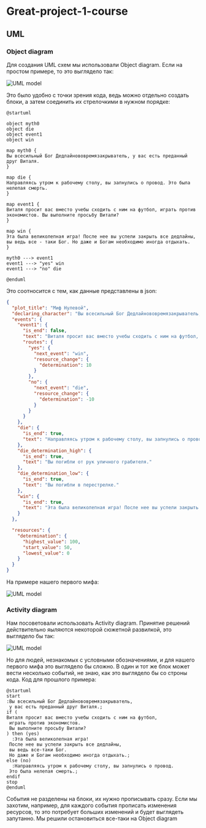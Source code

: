 # Great-project-1-course

## UML

### Object diagram

Для создания UML схем мы использовали Object diagram. Если на простом примере, то это выглядело так:

![UML model](http://www.plantuml.com/plantuml/png/LLDRRjD05FttAYxvRYBO07GhXLgYYAI86b25aE8On8UB8Yf-ArQ0v4nTcAP-RE7CZZX7eqbIHPRZE_VSyvYPuulYv7tnOVusEt_v9dzLsFooUFqqVPoUvUbl_Z5V5C_IrwUpHPRDJzx5TlkSuJhK1XTAtF7nU0XNw4EDUyDF3BWr_C8TMZoWmJrwbfoUi6Ir2slyOtqRbaGuD675AYSSMQWCAfIckM4LhWoZG6W9w1D5IsGbacjuWXk2rxFiIvH84n9umxAW3PoM-IivBLHXnUA0ph0rBME38NoNB9AB4mFxgoEveqK97SbRqOhN2CCGDKLBxSpmHo339jJoQ-XbXyz89slEH4StIxdPYOpnIkU11Ojp2M1f5uGJF0gZV4aLawH-4xzwPQmKhvUldXh2Lpd5HcPenUDMNjMPI5OiEWi_i6LFhqJW8mlSpDB-rXWrGgErImdC72YYihrw-1V96m-BZ2cLvY0L1wNYnHVJaL2QJkAU67vhj1PZXdnHWKoN62FQzYT7PjHGggyzF6sXJhldLDwtJKsQgC1RFAOqUeD1y0P_sR1Ru7SNHGpOfA3HgTUZLuSmfXn9KBEZsUrll2FJwVHvkaNn5KkJo_nYeemULnVd4zFrEyuNfxoU_m40)

Это было удобно с точки зрения кода, ведь можно отдельно создать блоки, а затем соединить их стрелочкими в нужном порядке:

```uml
@startuml

object myth0
object die
object event1
object win

map myth0 {
Вы всесильный Бог Дедлайнововремязакрыватель, у вас есть преданный друг Виталя.
}

map die {
Направляясь утром к рабочему столу, вы запнулись о провод. Это была нелепая смерть.
}

map event1 {
Виталя просит вас вместо учебы сходить с ним на футбол, играть против экономистов. Вы выполните просьбу Витали?
}

map win {
Эта была великолепная игра! После нее вы успели закрыть все дедлайны, вы ведь все - таки Бог. Но даже и Богам необходимо иногда отдыхать.
}

myth0 ---> event1
event1 ---> "yes" win
event1 ---> "no" die

@enduml
```

Это соотносится с тем, как данные представлены в json:

```json
{
  "plot_title": "Миф Нулевой",
  "declaring_character": "Вы всесильный Бог Дедлайнововремязакрыватель, у вас есть преданный друг Виталя.",
  "events": {
    "event1": {
      "is_end": false,
      "text": "Виталя просит вас вместо учебы сходить с ним на футбол, играть против экономистов. Вы выполните просьбу Витали?",
      "routes": {
        "yes": {
          "next_event": "win",
          "resource_change": {
            "determination": 10
          }
        },
        "no": {
          "next_event": "die",
          "resource_change": {
            "determination": -10
          }
        }
      }
    },
    "die": {
      "is_end": true,
      "text": "Направляясь утром к рабочему столу, вы запнулись о провод. Это была нелепая смерть."
    },
    "die_determination_high": {
      "is_end": true,
      "text": "Вы погибли от рук уличного грабителя."
    },
    "die_determination_low": {
      "is_end": true,
      "text": "Вы погибли в перестрелке."
    },
    "win": {
      "is_end": true,
      "text": "Эта была великолепная игра! После нее вы успели закрыть все дедлайны, вы ведь все - таки Бог. Но даже и Богам необходимо иногда отдыхать."
    }
  },

  "resources": {
    "determination": {
      "highest_value": 100,
      "start_value": 50,
      "lowest_value": 0
    }
  }
}
```

На примере нашего первого мифа:

![UML model](http://www.plantuml.com/plantuml/png/j9VBRXpL4yRtVegJ_Vn7SMpdilhpAW6nGKGW22k4v9ac5pGc0mWaX1AYm3fIJsTEtFPCjr-XpXjHFrNNcHEcvMJ38ahFkLHztrUNElxewuVtlthupOFF3xxu-BDFFtaOvBcqwNjvAJ6TIfCMSk4xX_vnop-E_EFOFqxyuxP_tF6Fk_vnBnkycRyEyrSsBgza2uWqJsU7OukZ9u_65e_75a_65ZDi5Q2NbKHPItrmyE3-boF2X6yFWloI5a4QFRZHxITIoqLwAgrkfaUfqjkzl9LE5oud8StaKjSswKokqbpwT1ga3NAkPzPwbKloaxfefPkmt4aDCguhDXpAhuP8DdhWIdgiw95UBeEyLbXHdSubfkN1TmRwq31AhQ1g0CGqKrkd-cDWiWORFw_qHvzc-8BGULeYYDvHpvrTRjHJb3VIg_U_GC6zHg_2G77K6CTgEalBQL3Fl-ijTZUGO2-eWPYTgHAhLFtVqTxQeSNeHizkqr8w4p1W7QyXLIfNj5K42B9MdnN8-1TAA59FK5dnHV1AXDuAI0gII4Kr1qh4a_Q60dY5hC3bO6GFXMr9BytIKcFvX4E333WapchRg4K4rAMBDCTt0vpCykXQbX-Er78KpjW_rGFy_opDhq5dK4P0JWT8in7E8Vs8kKpW60BoOj2ubiQHDt2o31bX9ZL9pV5MuxNWDE3i-8uPIK_80X3XBGHSLgP-JhpfX-Pr9v43MxJYelre4Sp3gKjUJboDSf7J7Y1q0b1BfsHA5Pl07TmeiLXKZRC267hkLmbkg1E9HgJNgsTKknK9dkroMfgJXYrkyeMar0--GAZOpa7eLKPbvN2T42xvUuSQPnOIg-1jMgGPMHPWEeWj5-vik65PX5-driiL93owa_Sd05nVbGakyT_9THkquxq9F2qt1ohJ87zATqtlakRTLa4fMkDr4aLFoo6VVd3V2Wxw3g2zViwzC1W9O40vQ-HfRherq4CfmVpIx5eAL-Zc6pTymBoLjSirysabaPXvGCn6Q_q0YaRakPS-uuTKr5yrucJ1x-OnbclmAKRpUIU2qXO5H83N7tX4yjQyuweL3aDVwCje22OXZI19GapBVEIUhBb7AGvHq0WG-NJAqHSA1ijaRJehWPYK2XoEWGrcB377tfu2PAoFjN4nxhaO72YdYD5IswTfWUoA543As-iOGGWto3pNNmFHwjUU1vqfeJSfDVJGBKlFIB07ra4sx21kXdPu4spoMvfXoqz4I_GLQshq4dTCIilTz3XLaum9gM5aoTcYY4GpjsU1E-JSP8YilJBKOfNccRH5ykTK5Ta9Bi9fkBGMXeXYOiUbU9SC-zuVwR6U2K1AJtt6DxGfcqgJKcfBY38qwT50bLgoYMCsfuN4L9fDe6PWcogZOxqaDzA07Qn9NVJs7HTUBQLPqjGCzzuHMqMKsopmh3yoLp0MuJFOjVxnY8lUxgn5CehGsLXeumjwggUxqLMgCXyc55vjDU41HZwlcfgXwFImzj82p0rlTjlYNLQ-aAzxKLxHGJ9gd5XJekQaIuiXGLB5-oNBC_DeaWnIvnPj0U0DH5oXs553x09KkXkvRncyt6yvzuFTnpGgotbQC2CDBkbeICSe4b1_EvKl9HesItcEGW05XWUBJHdmbU-so7hqzcov0IqVbiLV3tI1_uhKKJcYxCK2tCtuwUFS1ot5fBCwwD_fhotvGoBxy4nL-N3Z1Bl-3YQpJQJjrAqJMuxb5zvY0Zn6cgQmTHhCeJAeEKkgiZW6_CI1c-guj5TL0OSo0yQGTuWzomLC9Op16dDsUrSBUyC1noiMzEiDm2tTxKa19dDlIDvfiZYsBDW7HllbIghAo9L_h9RDoDcsifgW1mZsvhmFQPj4a6O1dcrwRAf9-_uHhqQVJKY39yFKv5x3gcKhG6Xfh1JJ70eZVrd_xvywx1q5eHY8md1_LX7I2pcJToCknjlfjH0BToy88JEGL27yNpBzNAwEuF_qvyix6PVlyVOkGcPA49KoqansXv0KAoWxLioWk6Q2Q8Rc7SkALTGrYwYADRJ9A6YgTL3MVwHH1kmxrnLZ0CE491XKjWiJSagp824tRmfkntd_F1y_)

### Activity diagram

Нам посоветовали использовать Activity diagram. Принятие решений действительно яыляются некоторой сюжетной развилкой, это выглядело бы так:

![UML model](http://www.plantuml.com/plantuml/png/JLDDRjDW4Dr_fnXsgLHwWBAWLq4Y5PLAYaXOi8jhAXOfYgZO8aw0v7oDmKaSvmflRiHxOyL1aMLxlfatxoU-cixUV9nzUd-RuY5TuiaNXkm5QbuDTlw8lI-mCNn7XsV33zHOOuSA6-nPohfypchhI_nbVUjpJcHKVezQ2EV9lBIe52PWl_T7mo6crfpO7tUiELfgonCQJbUSNbwyIZVNDah_r_hXpWkL1kICjaT7nuN-bUWhoc7b0HqNDR5NdNjAQtMhpBzuoOaLEtOaoeDdGbSdYXrF6sJpRzYY2yqjcduDyaMoesSB70GYS2aVEDB2bVGF_D6yJcSsUpUUsEZpU7gMp2xnMsScmZ9NOcfrniuTdmzYwyk1u0lZvb_2rx6qrBo9XhGNx8zvEqKIalfiwVGfHfalvJbag3xqlGp2My54_5Bxa-v6Qd-8CvpmlGqIV5aT_KQhtePbTN36miqrkJpq5ZFSyUrqRAF9NTX0z2fygv0LD7_qpnIHpDIEhUbOWKN2BQtjms1_UHuoGhGSyr8U18IOH2388YSbihmxMHxim-emseluEysFD2TlRwxvcTnzI5TyvZVp3m00)

Но для людей, незнакомых с условными обозначениями, и для нашего первого мифа это выглядело бы сложно. В один и тот же блок может вести несколько событий, не знаю, как это выглядело бы со строны кода. Код для прошлого примера:

```uml
@startuml
start
:Вы всесильный Бог Дедлайнововремязакрыватель,
 у вас есть преданный друг Виталя.;
if (
Виталя просит вас вместо учебы сходить с ним на футбол,
 играть против экономистов.
 Вы выполните просьбу Витали?
) then (yes)
  :Эта была великолепная игра! 
 После нее вы успели закрыть все дедлайны,
 вы ведь все-таки Бог.
 Но даже и Богам необходимо иногда отдыхать.;
else (no)
  :Направляясь утром к рабочему столу, вы запнулись о провод.
 Это была нелепая смерть.;
endif
stop
@enduml
```

События не разделены на блоки, их нужно прописывать сразу. Если мы захотим, например, для каждого события прописать изменения ресурсов, то это потребует больших изменений и будет выглядеть запутанно. Мы решили остановиться все-таки на Object diagram
